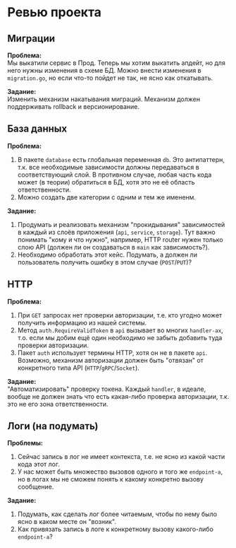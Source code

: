 # Ревью проекта

## Миграции

   **Проблема:**  
   Мы выкатили сервис в Прод. Теперь мы хотим выкатить апдейт, но для него нужны изменения в схеме БД. Можно внести изменения в `migration.go`, но если что-то пойдет не так, не ясно как откатывать.

   **Задание:**  
   Изменить механизм накатывания миграций. Механизм должен поддерживать rollback и версионирование.

## База данных

   **Проблема:**
   1. В пакете `database` есть глобальная переменная `db`. Это антипаттерн, т.к. все необходимые зависимости должны передаваться в соответствующий слой. В противном случае, любая часть кода может (в теории) обратиться в БД, хотя это не её область ответственности.
   2. Можно создать две категории с одним и тем же имененм.

   **Задание:**
   1. Продумать и реализовать механизм "прокидывания" зависимостей в каждый из слоёв приложения (`api`, `service`, `storage`). Тут важно понимать "кому и что нужно", например, HTTP router нужен только слою API (должен ли он создаваться в `main` как зависимость?).
   2. Необходимо обработать этот кейс. Подумать, а должен ли пользователь получить ошибку в этом случае (`POST`/`PUT`)?

## HTTP

   **Проблема:**
   1. При `GET` запросах нет проверки авторизации, т.е. кто угодно может получить информацию из нашей системы.
   2. Метод `auth.RequireValidToken` в `api` вызывает во многих `handler-ах`, т.о. если мы добим ещё один необходимо не забыть добавить туда проверки авторизации.
   3. Пакет `auth` использует термины HTTP, хотя он не в пакете `api`. Возможно, механизм авторизации должен быть "отвязан" от конкретного типа API (`HTTP`/`gRPC`/`Socket`).

   **Задание:**  
   "Автоматизировать" проверку токена. Каждый `handler`, в идеале, вообще не должен знать что есть какая-либо проверка авторизации, т.к. это не его зона ответственности.

## Логи (на подумать)

   **Проблемы:**
   1. Сейчас запись в лог не имеет контекста, т.е. не ясно из какой части кода этот лог.
   2. У нас может быть множество вызовов одного и того же `endpoint-а`, но в логах мы не сможем понять к какому конкретно вызову сообщение.

   **Задание:**
   1. Подумать, как сделать лог более читаемым, чтобы по нему было ясно в каком месте он "возник".
   2. Как привязать запись в логе к конкретному вызову какого-либо `endpoint-а`?

